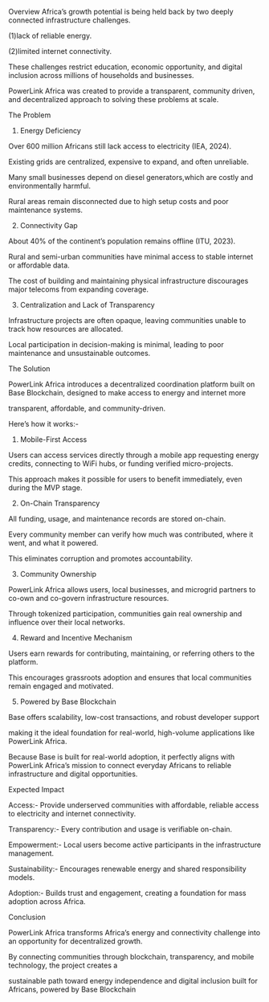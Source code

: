 Overview
Africa’s growth potential is being held back by two deeply connected infrastructure challenges.
 
(1)lack of reliable energy.

(2)limited internet connectivity.

These challenges restrict education, economic opportunity, and digital inclusion across millions of households and businesses.

PowerLink Africa was created to provide a transparent, community driven, and decentralized approach to solving these problems at scale.




The Problem
1. Energy Deficiency

Over 600 million Africans still lack access to electricity (IEA, 2024).

Existing grids are centralized, expensive to expand, and often unreliable.

Many small businesses depend on diesel generators,which are costly and environmentally harmful.

Rural areas remain disconnected due to high setup costs and poor maintenance systems.


2. Connectivity Gap

About 40% of the continent’s population remains offline (ITU, 2023).

Rural and semi-urban communities have minimal access to stable internet or affordable data.

The cost of building and maintaining physical infrastructure discourages major telecoms from expanding coverage.


3. Centralization and Lack of Transparency

Infrastructure projects are often opaque, leaving communities unable to track how resources are allocated.

Local participation in decision-making is minimal, leading to poor maintenance and unsustainable outcomes.



The Solution

PowerLink Africa introduces a decentralized coordination platform built on Base Blockchain, designed to make access to energy and internet more 

transparent, affordable, and community-driven.



Here’s how it works:-

1. Mobile-First Access

Users can access services directly through a mobile app  requesting energy credits, connecting to WiFi hubs, or funding verified micro-projects.


This approach makes it possible for users to benefit immediately, even during the MVP stage.


2. On-Chain Transparency

All funding, usage, and maintenance records are stored on-chain.

Every community member can verify how much was contributed, where it went, and what it powered.

This eliminates corruption and promotes accountability.


3. Community Ownership

PowerLink Africa allows users, local businesses, and microgrid partners to co-own and co-govern infrastructure resources.

Through tokenized participation, communities gain real ownership and influence over their local networks.


4. Reward and Incentive Mechanism

Users earn rewards for contributing, maintaining, or referring others to the platform.

This encourages grassroots adoption and ensures that local communities remain engaged and motivated.



5. Powered by Base Blockchain

Base offers scalability, low-cost transactions, and robust developer support 

making it the ideal foundation for real-world, high-volume applications like PowerLink Africa.


Because Base is built for real-world adoption, it perfectly aligns with PowerLink Africa’s mission to connect everyday Africans to reliable infrastructure and digital opportunities.



Expected Impact

Access:- Provide underserved communities with affordable, reliable access to electricity and internet connectivity.


Transparency:- Every contribution and usage is verifiable on-chain.


Empowerment:-  Local users become active participants in the infrastructure management.


Sustainability:-  Encourages renewable energy and shared responsibility models.


Adoption:-  Builds trust and engagement, creating a foundation for mass adoption across Africa.




Conclusion

PowerLink Africa transforms Africa’s energy and connectivity challenge into an opportunity for decentralized growth.

By connecting communities through blockchain, transparency, and mobile technology, the project creates a 

sustainable path toward energy independence and digital inclusion built for Africans, powered by Base Blockchain


